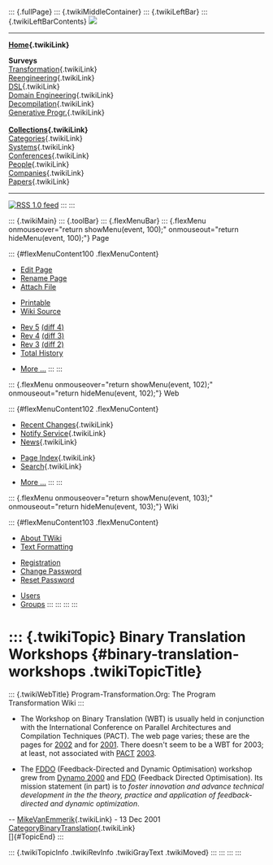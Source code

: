 ::: {.fullPage}
::: {.twikiMiddleContainer}
::: {.twikiLeftBar}
::: {.twikiLeftBarContents}
![](../pub/transformation.gif)

------------------------------------------------------------------------

**[Home](WebHome){.twikiLink}**

**Surveys**\
[Transformation](ProgramTransformation){.twikiLink}\
[Reengineering](ReengineeringWiki){.twikiLink}\
[DSL](DomainSpecificLanguages){.twikiLink}\
[Domain Engineering](DomainEngineering){.twikiLink}\
[Decompilation](DeCompilation){.twikiLink}\
[Generative Progr.](GenerativeProgrammingWiki){.twikiLink}\
\
**[Collections](CategoryCollection){.twikiLink}**\
[Categories](CategoryCategory){.twikiLink}\
[Systems](TransformationSystems){.twikiLink}\
[Conferences](TransformationConferences){.twikiLink}\
[People](TransformationPeople){.twikiLink}\
[Companies](TransformationCompanies){.twikiLink}\
[Papers](CategoryPaper){.twikiLink}

------------------------------------------------------------------------

[![](../pub/rss.gif "RSS 1.0 feed")](WebRss@skin=rss)
:::
:::

::: {.twikiMain}
::: {.toolBar}
::: {.flexMenuBar}
::: {.flexMenu onmouseover="return showMenu(event, 100);" onmouseout="return hideMenu(event, 100);"}
Page

::: {#flexMenuContent100 .flexMenuContent}
-   [Edit
    Page](http://www.program-transformation.org/edit/Transform/BinaryTranslationWorkshops?t=1536826435)
-   [Rename
    Page](http://www.program-transformation.org/rename/Transform/BinaryTranslationWorkshops)
-   [Attach
    File](http://www.program-transformation.org/attach/Transform/BinaryTranslationWorkshops)

<!-- -->

-   [Printable](http://www.program-transformation.org/view/Transform/BinaryTranslationWorkshops?skin=print.pattern)
-   [Wiki
    Source](http://www.program-transformation.org/view/Transform/BinaryTranslationWorkshops?skin=text&raw=on&contenttype=text/plain)

<!-- -->

-   [Rev
    5](http://www.program-transformation.org/view/Transform/BinaryTranslationWorkshops?rev=1.5)
    [(diff 4)](http://www.program-transformation.org/rdiff/Transform/BinaryTranslationWorkshops?rev1=1.5&rev2=1.4)
-   [Rev
    4](http://www.program-transformation.org/view/Transform/BinaryTranslationWorkshops?rev=1.4)
    [(diff 3)](http://www.program-transformation.org/rdiff/Transform/BinaryTranslationWorkshops?rev1=1.4&rev2=1.3)
-   [Rev
    3](http://www.program-transformation.org/view/Transform/BinaryTranslationWorkshops?rev=1.3)
    [(diff 2)](http://www.program-transformation.org/rdiff/Transform/BinaryTranslationWorkshops?rev1=1.3&rev2=1.2)
-   [Total
    History](http://www.program-transformation.org/rdiff/Transform/BinaryTranslationWorkshops)

<!-- -->

-   [More
    \...](http://www.program-transformation.org/oops/Transform/BinaryTranslationWorkshops?template=oopsmore&param1=1.5&param2=1.5)
:::
:::

::: {.flexMenu onmouseover="return showMenu(event, 102);" onmouseout="return hideMenu(event, 102);"}
Web

::: {#flexMenuContent102 .flexMenuContent}
-   [Recent Changes](WebChanges){.twikiLink}
-   [Notify Service](WebNotify){.twikiLink}
-   [News](WebNews){.twikiLink}

<!-- -->

-   [Page Index](WebIndex){.twikiLink}
-   [Search](WebSearch){.twikiLink}

<!-- -->

-   [More
    \...](http://www.program-transformation.org/oops/Transform/BinaryTranslationWorkshops?template=oopsmore&param1=1.5&param2=1.5)
:::
:::

::: {.flexMenu onmouseover="return showMenu(event, 103);" onmouseout="return hideMenu(event, 103);"}
Wiki

::: {#flexMenuContent103 .flexMenuContent}
-   [About
    TWiki](http://www.program-transformation.org/view/TWiki/WebHome)
-   [Text
    Formatting](http://www.program-transformation.org/view/TWiki/TextFormattingRules)

<!-- -->

-   [Registration](http://www.program-transformation.org/view/TWiki/TWikiRegistration)
-   [Change
    Password](http://www.program-transformation.org/view/TWiki/ChangePassword)
-   [Reset
    Password](http://www.program-transformation.org/view/TWiki/ResetPassword)

<!-- -->

-   [Users](http://www.program-transformation.org/view/Main/TWikiUsers)
-   [Groups](http://www.program-transformation.org/view/Main/TWikiGroups)
:::
:::
:::
:::

::: {.twikiTopic}
Binary Translation Workshops {#binary-translation-workshops .twikiTopicTitle}
============================

::: {.twikiWebTitle}
Program-Transformation.Org: The Program Transformation Wiki
:::

-   The Workshop on Binary Translation (WBT) is usually held in
    conjunction with the International Conference on Parallel
    Architectures and Compilation Techniques (PACT). The web page
    varies; these are the pages for
    [2002](http://www.ece.neu.edu/info/architecture/wbt2002.htm) and for
    [2001](http://research.ac.upc.es/pact01/pwbt.htm). There doesn\'t
    seem to be a WBT for 2003; at least, not associated with
    [PACT](http://www.pactconf.org/)
    [2003](http://www.ccs.neu.edu/pact03/).

<!-- -->

-   The [FDDO](http://www.microarch.org/fddo) (Feedback-Directed and
    Dynamic Optimisation) workshop grew from [Dynamo
    2000](http://dblp.uni-trier.de/db/conf/dynamo/dynamo2000.html) and
    [FDO](http://www-cse.ucsd.edu/users/calder/fdo) (Feedback Directed
    Optimisation). Its mission statement (in part) is to *foster
    innovation and advance technical development in the the theory,
    practice and application of feedback-directed and dynamic
    optimization*.

\-- [MikeVanEmmerik](../Main/MikeVanEmmerik){.twikiLink} - 13 Dec 2001\
[CategoryBinaryTranslation](CategoryBinaryTranslation){.twikiLink}\
[]{#TopicEnd}
:::

::: {.twikiTopicInfo .twikiRevInfo .twikiGrayText .twikiMoved}
:::
:::
:::
:::
